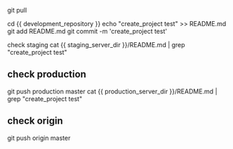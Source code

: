 git pull

cd {{ development_repository }}
echo "create_project test" >> README.md
git add README.md
git commit -m 'create_project test'

check staging 
cat {{ staging_server_dir }}/README.md | grep "create_project test"

## check production

git push production master
cat {{ production_server_dir }}/README.md | grep "create_project test"

## check origin

git push origin master

